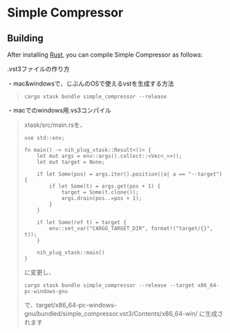 # Simple Compressor

## Building

After installing [Rust](https://rustup.rs/), you can compile Simple Compressor as follows:

.vst3ファイルの作り方

・mac&windowsで、じぶんのOSで使えるvstを生成する方法
> ```shell
> cargo xtask bundle simple_compressor --release
> ```

・macでのwindows用.vs3コンパイル<br>
> xtask/src/main.rsを、
> ```
> use std::env;
> 
> fn main() -> nih_plug_xtask::Result<()> {
>     let mut args = env::args().collect::<Vec<_>>();
>     let mut target = None;
> 
>     if let Some(pos) = args.iter().position(|a| a == "--target") {
>         if let Some(t) = args.get(pos + 1) {
>             target = Some(t.clone());
>             args.drain(pos..=pos + 1);
>         }
>     }
> 
>     if let Some(ref t) = target {
>         env::set_var("CARGO_TARGET_DIR", format!("target/{}", t));
>     }
> 
>     nih_plug_xtask::main()
> }
> ```
> に変更し、
> ```shell
> cargo xtask bundle simple_compressor --release --target x86_64-pc-windows-gnu
> ```
> で、target/x86_64-pc-windows-gnu/bundled/simple_compressor.vst3/Contents/x86_64-win/
> に生成されます